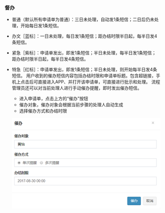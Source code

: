 ﻿
### 督办
- 普通（默认所有申请单为普通）：三日未处理，自动发1条短信；二日后仍未处理，开始每日发1条短信。
- 办文［蓝标］：一日未处理，每日发1条短信；距办结时限半日起，每半日发4条短信。
- 紧急［紫标］：申请单发出，即发1条短信；半日未处理，每半日发1条短信；距办结时限半日起，每半日发4条短信。
- 特急［红标］：申请单发出，即发1条短信；半日未处理，则开始每半日发4条短信。
用户收到的催办短信内容包括办结时限和申请单标题。包含超链接，手机上点击后可直接进入APP、并打开该申请单，可直接进行批示和处理。
流程管理员还可以对当前处理人进行手动催办提醒，即时发出催办短信。
    
    - 进入申请单，点击上方的“催办”按钮
    - 催办对象，催办对象会根据当前步骤的处理人自动生成
    - 选择催办方式和办结时限
 
   ![督办](images/督办.png)
